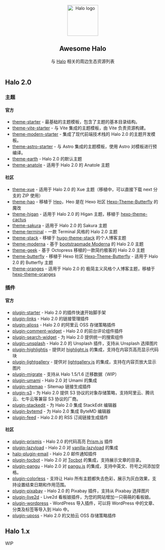 <p align="center">
    <a href="https://halo.run" target="_blank" rel="noopener noreferrer">
        <img width="100" src="https://halo.run/logo" alt="Halo logo" />
    </a>
</p>

<h2 align='center'>Awesome Halo</h2>

<p align='center'>
与 <a href='https://github.com/halo-dev/halo'>Halo</a> 相关的周边生态资源列表
<br><br>

## Halo 2.0

### 主题

#### 官方

- [theme-starter](https://github.com/halo-sigs/theme-starter) - 最基础的主题模板，包含了主题的基本目录结构。
- [theme-vite-starter](https://github.com/halo-sigs/theme-vite-starter) - 与 Vite 集成的主题模板，由 Vite 负责资源构建。
- [theme-modern-starter](https://github.com/halo-sigs/theme-modern-starter) - 集成了现代前端技术栈的 Halo 2.0 的主题开发模板。
- [theme-astro-starter](https://github.com/halo-sigs/theme-astro-starter) - 与 Astro 集成的主题模板，使用 Astro 对模板进行预编译。
- [theme-earth](https://github.com/halo-dev/theme-earth) - Halo 2.0 的默认主题
- [theme-anatole](https://github.com/halo-sigs/theme-anatole) - 适用于 Halo 2.0 的 Anatole 主题

#### 社区

- [theme-xue](https://github.com/xzhuz/halo-theme-xue/tree/next) - 适用于 Halo 2.0 的 Xue 主题（移植中，可以直接下载 next 分支的 ZIP 使用）
- [theme-hao](https://github.com/liuzhihang/halo-theme-hao) - 移植于 [Heo](https://blog.zhheo.com/)，Heo 是在 Hexo 社区 [Hexo-Theme-Butterfly](https://github.com/jerryc127/hexo-theme-butterfly) 的魔改
- [theme-higan](https://github.com/guqing/halo-theme-higan) - 适用于 Halo 2.0 的 Higan 主题，移植于 [hexo-theme-cactus](https://github.com/probberechts/hexo-theme-cactus.git)
- [theme-sakura](https://github.com/LIlGG/halo-theme-sakura/tree/next) - 适用于 Halo 2.0 的 Sakura 主题
- [theme-terminal](https://github.com/wan92hen/theme-terminal) - 一款 Terminal 风格的 Halo 2.0 主题
- [theme-stack](https://github.com/jiewenhuang/halo-theme-stack) - 移植于 [hugo-theme-stack](https://github.com/CaiJimmy/hugo-theme-stack) 的个人博客主题
- [theme-moderna](https://github.com/liuchangfitcloud/theme-moderna) - 基于 [bootstrapmade Moderna](https://bootstrapmade.com/free-bootstrap-template-corporate-moderna/) 的 Halo 2.0 主题
- [theme-geek](https://github.com/mytianya/halo-theme-geek) - 基于 Octopress 移植的一款简约极客的 Halo 2.0 主题
- [theme-butterfly](https://github.com/dhjddcn/halo-theme-butterfly) - 移植于 Hexo 社区 [Hexo-Theme-Butterfly](https://github.com/jerryc127/hexo-theme-butterfly) - 适用于 Halo 2.0 的 Butterfly 主题
- [theme-oranges](https://github.com/WuWenL0/halo-theme-oranges) - 适用于 Halo 2.0 的 极简主义风格个人博客主题，移植于 [hexo-theme-oranges](https://github.com/zchengsite/hexo-theme-oranges)
### 插件

#### 官方

- [plugin-starter](https://github.com/halo-dev/plugin-starter) - Halo 2.0 的插件快速开始脚手架
- [plugin-links](https://github.com/halo-sigs/plugin-links) - Halo 2.0 的链接管理插件
- [plugin-alioss](https://github.com/halo-sigs/plugin-alioss) - Halo 2.0 的阿里云 OSS 存储策略插件
- [plugin-comment-widget](https://github.com/halo-sigs/plugin-comment-widget) - Halo 2.0 的前台评论组件插件
- [plugin-search-widget](https://github.com/halo-sigs/plugin-search-widget) - 为 Halo 2.0 提供统一的搜索组件
- [plugin-unsplash](https://github.com/halo-sigs/plugin-unsplash) - Halo 2.0 的 Unsplash 插件，支持从 Unsplash 选择图片
- [plugin-highlightjs](https://github.com/halo-sigs/plugin-highlightjs) - 提供对 [highlight.js](https://github.com/highlightjs/highlight.js) 的集成，支持在内容页高亮显示代码块
- [plugin-lightgallery](https://github.com/halo-sigs/plugin-lightgallery) - 提供对 [lightgallery.js](https://github.com/sachinchoolur/lightgallery.js) 的集成，支持在内容页放大显示图片
- [plugin-migrate](https://github.com/halo-sigs/plugin-migrate) - 支持从 Halo 1.5/1.6 迁移数据（WIP）
- [plugin-umami](https://github.com/halo-sigs/plugin-umami) - Halo 2.0 对 Umami 的集成
- [plugin-sitemap](https://github.com/halo-sigs/plugin-sitemap) - Sitemap 链接生成插件
- [plugin-s3](https://github.com/halo-sigs/plugin-s3) - 为 Halo 2.0 提供 S3 协议的对象存储策略，支持阿里云、腾讯云、七牛云等兼容 S3 协议的厂商。
- [plugin-stackedit](https://github.com/halo-sigs/plugin-stackedit) - 为 Halo 2.0 集成 StackEdit 编辑器
- [plugin-bytemd](https://github.com/halo-sigs/plugin-bytemd) - 为 Halo 2.0 集成 ByteMD 编辑器
- [plugin-feed](https://github.com/halo-sigs/plugin-feed) - Halo 2.0 的 RSS 订阅链接生成插件

#### 社区

- [plugin-prismjs](https://github.com/liuzhihang/plugin-prismjs) - Halo 2.0 的代码高亮 [Prism.js](https://github.com/PrismJS/prism) 插件
- [plugin-lazyload](https://github.com/liuzhihang/plugin-lazyload) - Halo 2.0 对 [vanilla-lazyload](https://github.com/verlok/vanilla-lazyload) 的集成
- [halo-plugin-email](https://github.com/pannanxu/halo-plugin-email) - Halo 2.0 邮件通知插件
- [plugin-tocbot](https://github.com/liuzhihang/plugin-tocbot) - Halo 2.0 对 [Tocbot](https://tscanlin.github.io/tocbot/) 的集成，支持展示文章的目录。
- [plugin-pangu](https://github.com/liuzhihang/plugin-pangu) - Halo 2.0 对 [pangu.js](https://github.com/vinta/pangu.js) 的集成，支持中英文、符号之间添加空格。
- [plugin-colorless](https://github.com/guqing/halo-plugin-colorless) - 支持让 Halo 所有主题都失去色彩，展示为灰白效果，支持设置结束日期和作用范围。
- [plugin-pixabay](https://github.com/microhalo/plugin-pixabay) - Halo 2.0 的 Pixabay 插件，支持从 Pixabay 选择图片
- [plugin-live2d](https://github.com/LIlGG/plugin-live2d) - Live2d 看板娘插件，为您的网站增加一只萌萌的看板娘。
- [plugin-wordpress](https://github.com/wan92hen/plugin-wordpress) - WordPress 导入插件，可以将 WordPress 中的文章、分类及标签等导入到 Halo 中。    
- [plugin-uposs](https://github.com/AirboZH/plugin-uposs) - Halo 2.0 的又拍云 OSS 存储策略插件

## Halo 1.x

WIP
